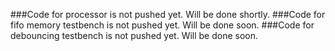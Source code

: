 ###Code for processor is not pushed yet. Will be done shortly.
###Code for fifo memory testbench is not pushed yet. Will be done soon.
###Code for debouncing testbench is not pushed yet. Will be done soon.
